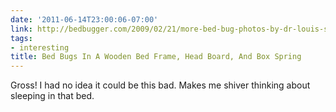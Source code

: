 ```yaml
---
date: '2011-06-14T23:00:06-07:00'
link: http://bedbugger.com/2009/02/21/more-bed-bug-photos-by-dr-louis-sorkin/
tags:
- interesting
title: Bed Bugs In A Wooden Bed Frame, Head Board, And Box Spring
---
```


Gross! I had no idea it could be this bad. Makes me shiver thinking about sleeping in that bed.
